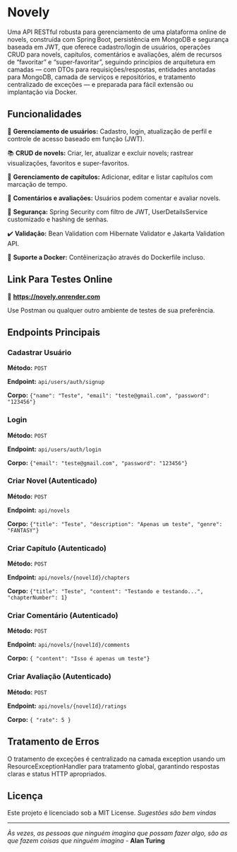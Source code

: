 # Novely
Uma API RESTful robusta para gerenciamento de uma plataforma online de novels, construída com Spring Boot, persistência em MongoDB e segurança baseada em JWT, que oferece cadastro/login de usuários, operações CRUD para novels, capítulos, comentários e avaliações, além de recursos de “favoritar” e “super‑favoritar”, seguindo princípios de arquitetura em camadas — com DTOs para requisições/respostas, entidades anotadas para MongoDB, camada de serviços e repositórios, e tratamento centralizado de exceções — e preparada para fácil extensão ou implantação via Docker.

## Funcionalidades

👤 **Gerenciamento de usuários:** Cadastro, login, atualização de perfil e controle de acesso baseado em função (JWT).

📚 **CRUD de novels:** Criar, ler, atualizar e excluir novels; rastrear visualizações, favoritos e super-favoritos.

📑 **Gerenciamento de capítulos:** Adicionar, editar e listar capítulos com marcação de tempo.

💬 **Comentários e avaliações:** Usuários podem comentar e avaliar novels.

🔐 **Segurança:** Spring Security com filtro de JWT, UserDetailsService customizado e hashing de senhas.

✔️ **Validação:** Bean Validation com Hibernate Validator e Jakarta Validation API.

🐳 **Suporte a Docker:** Contêinerização através do Dockerfile incluso.

## Link Para Testes Online
🔗 **https://novely.onrender.com**

Use Postman ou qualquer outro ambiente de testes de sua preferência.

## Endpoints Principais
### Cadastrar Usuário
**Método:** `POST`

**Endpoint:** `api/users/auth/signup`

**Corpo:** ``{"name": "Teste", "email": "teste@gmail.com", "password": "123456"}``

### Login
**Método:** `POST`

**Endpoint:** `api/users/auth/login`

**Corpo:** `{"email": "teste@gmail.com", "password": "123456"}`

### Criar Novel (Autenticado)
**Método:** `POST`

**Endpoint:** `api/novels`

**Corpo:** `{"title": "Teste", "description": "Apenas um teste", "genre": "FANTASY"}`

### Criar Capítulo (Autenticado)
**Método:** `POST`

**Endpoint:** `api/novels/{novelId}/chapters`

**Corpo:** `{"title": "Teste", "content": "Testando e testando...", "chapterNumber": 1}`

### Criar Comentário (Autenticado)
**Método:** `POST`

**Endpoint:** `api/novels/{novelId}/comments`

**Corpo:** `{ "content": "Isso é apenas um teste"}`

### Criar Avaliação (Autenticado)
**Método:** `POST`

**Endpoint:** `api/novels/{novelId}/ratings`

**Corpo:** `{ "rate": 5 }`

## Tratamento de Erros
O tratamento de exceções é centralizado na camada exception usando um ResourceExceptionHandler para tratamento global, garantindo respostas claras e status HTTP apropriados.

## Licença
Este projeto é licenciado sob a MIT License. *Sugestões são bem vindas*

***

*Às vezes, as pessoas que ninguém imagina que possam fazer algo, são as que fazem coisas que ninguém imagina -* **Alan Turing**


